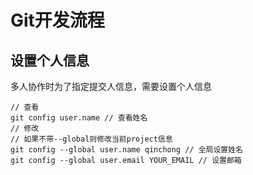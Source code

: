 

# Git开发流程

## 设置个人信息

多人协作时为了指定提交人信息，需要设置个人信息

```
// 查看
git config user.name // 查看姓名
// 修改 
// 如果不带--global则修改当前project信息
git config --global user.name qinchong // 全局设置姓名
git config --global user.email YOUR_EMAIL // 设置邮箱
```

